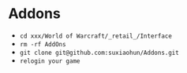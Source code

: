 # Addons

- ```cd xxx/World of Warcraft/_retail_/Interface```
- ```rm -rf AddOns```
- ```git clone git@github.com:suxiaohun/Addons.git```
- ```relogin your game```